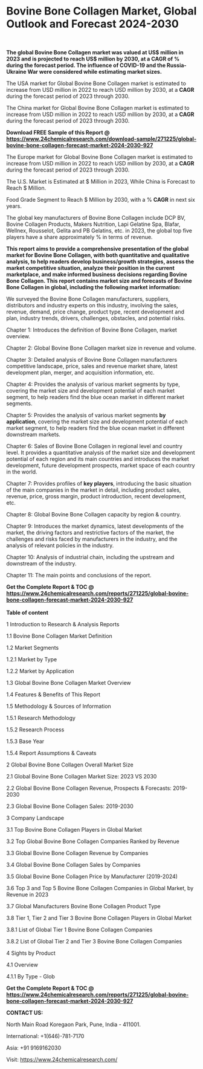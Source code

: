<h1>Bovine Bone Collagen Market, Global Outlook and Forecast 2024-2030</h1><br/><p><strong>The global Bovine Bone Collagen market was valued at US$ million in 2023 and is projected to reach US$ million by 2030, at a <strong>CAGR</strong> of % during the forecast period. The influence of COVID-19 and the Russia-Ukraine War were considered while estimating market sizes.</strong></p><p>The USA market for Global Bovine Bone Collagen market is estimated to increase from USD million in 2022 to reach USD million by 2030, at a <strong>CAGR</strong> during the forecast period of 2023 through 2030.</p><p>The China market for Global Bovine Bone Collagen market is estimated to increase from USD million in 2022 to reach USD million by 2030, at a <strong>CAGR</strong> during the forecast period of 2023 through 2030.</p><div><b>Download FREE Sample of this Report @ <a href="https://www.24chemicalresearch.com/download-sample/271225/global-bovine-bone-collagen-forecast-market-2024-2030-927">https://www.24chemicalresearch.com/download-sample/271225/global-bovine-bone-collagen-forecast-market-2024-2030-927</a></b></div><p>The Europe market for Global Bovine Bone Collagen market is estimated to increase from USD million in 2022 to reach USD million by 2030, at a <strong>CAGR</strong> during the forecast period of 2023 through 2030.</p><p>The U.S. Market is Estimated at $ Million in 2023, While China is Forecast to Reach $ Million.</p><p>Food Grade Segment to Reach $ Million by 2030, with a % <strong>CAGR</strong> in next six years.</p><p>The global key manufacturers of Bovine Bone Collagen include DCP BV, Bovine Collagen Products, Makers Nutrition, Lapi Gelatine Spa, Blafar, Wellnex, Rousselot, Gelita and PB Gelatins, etc. in 2023, the global top five players have a share approximately % in terms of revenue.</p><p><strong>This report aims to provide a comprehensive presentation of the global market for Bovine Bone Collagen, with both quantitative and qualitative analysis, to help readers develop business/growth strategies, assess the market competitive situation, analyze their position in the current marketplace, and make informed business decisions regarding Bovine Bone Collagen. This report contains market size and forecasts of Bovine Bone Collagen in global, including the following market information:</strong></p><p>We surveyed the Bovine Bone Collagen manufacturers, suppliers, distributors and industry experts on this industry, involving the sales, revenue, demand, price change, product type, recent development and plan, industry trends, drivers, challenges, obstacles, and potential risks.</p><p>Chapter 1: Introduces the definition of Bovine Bone Collagen, market overview.</p><p>Chapter 2: Global Bovine Bone Collagen market size in revenue and volume.</p><p>Chapter 3: Detailed analysis of Bovine Bone Collagen manufacturers competitive landscape, price, sales and revenue market share, latest development plan, merger, and acquisition information, etc.</p><p>Chapter 4: Provides the analysis of various market segments by type, covering the market size and development potential of each market segment, to help readers find the blue ocean market in different market segments.</p><p>Chapter 5: Provides the analysis of various market segments <strong>by application</strong>, covering the market size and development potential of each market segment, to help readers find the blue ocean market in different downstream markets.</p><p>Chapter 6: Sales of Bovine Bone Collagen in regional level and country level. It provides a quantitative analysis of the market size and development potential of each region and its main countries and introduces the market development, future development prospects, market space of each country in the world.</p><p>Chapter 7: Provides profiles of <strong>key players</strong>, introducing the basic situation of the main companies in the market in detail, including product sales, revenue, price, gross margin, product introduction, recent development, etc.</p><p>Chapter 8: Global Bovine Bone Collagen capacity by region & country.</p><p>Chapter 9: Introduces the market dynamics, latest developments of the market, the driving factors and restrictive factors of the market, the challenges and risks faced by manufacturers in the industry, and the analysis of relevant policies in the industry.</p><p>Chapter 10: Analysis of industrial chain, including the upstream and downstream of the industry.</p><p>Chapter 11: The main points and conclusions of the report.</p><div><b>Get the Complete Report & TOC @ <a href="https://www.24chemicalresearch.com/reports/271225/global-bovine-bone-collagen-forecast-market-2024-2030-927">https://www.24chemicalresearch.com/reports/271225/global-bovine-bone-collagen-forecast-market-2024-2030-927</a></b></div><br><b>Table of content</b><p>1 Introduction to Research & Analysis Reports<br />
 
  1.1 Bovine Bone Collagen Market Definition<br />
 
  1.2 Market Segments<br />
 
  1.2.1 Market by Type<br />
 
  1.2.2 Market by Application<br />
 
  1.3 Global Bovine Bone Collagen Market Overview<br />
 
  1.4 Features & Benefits of This Report<br />
 
  1.5 Methodology & Sources of Information<br />
 
  1.5.1 Research Methodology<br />
 
  1.5.2 Research Process<br />
 
  1.5.3 Base Year<br />
 
  1.5.4 Report Assumptions & Caveats<br />
 
 2 Global Bovine Bone Collagen Overall Market Size<br />
 
  2.1 Global Bovine Bone Collagen Market Size: 2023 VS 2030<br />
 
  2.2 Global Bovine Bone Collagen Revenue, Prospects & Forecasts: 2019-2030<br />
 
  2.3 Global Bovine Bone Collagen Sales: 2019-2030<br />
 
 3 Company Landscape<br />
 
  3.1 Top Bovine Bone Collagen Players in Global Market<br />
 
  3.2 Top Global Bovine Bone Collagen Companies Ranked by Revenue<br />
 
  3.3 Global Bovine Bone Collagen Revenue by Companies<br />
 
  3.4 Global Bovine Bone Collagen Sales by Companies<br />
 
  3.5 Global Bovine Bone Collagen Price by Manufacturer (2019-2024)<br />
 
  3.6 Top 3 and Top 5 Bovine Bone Collagen Companies in Global Market, by Revenue in 2023<br />
 
  3.7 Global Manufacturers Bovine Bone Collagen Product Type<br />
 
  3.8 Tier 1, Tier 2 and Tier 3 Bovine Bone Collagen Players in Global Market<br />
 
  3.8.1 List of Global Tier 1 Bovine Bone Collagen Companies<br />
 
  3.8.2 List of Global Tier 2 and Tier 3 Bovine Bone Collagen Companies<br />
 
 4 Sights by Product<br />
 
  4.1 Overview<br />
 
  4.1.1 By Type - Glob<br><div><b>Get the Complete Report & TOC @ <a href="https://www.24chemicalresearch.com/reports/271225/global-bovine-bone-collagen-forecast-market-2024-2030-927">https://www.24chemicalresearch.com/reports/271225/global-bovine-bone-collagen-forecast-market-2024-2030-927</a></b></div></p>
 
 <b>CONTACT US:</b><br>
 
 North Main Road Koregaon Park, Pune, India - 411001.<br/>
 
 International: +1(646)-781-7170<br/>
 
 Asia: +91 9169162030<br/>
 
 Visit: <a href="https://www.24chemicalresearch.com/">https://www.24chemicalresearch.com/</a>
 
 <br>